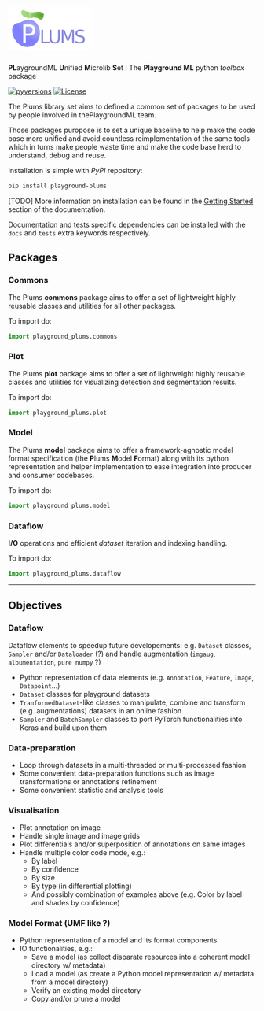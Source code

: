 # ![PLUMS](docs/source/_static/plums.png)

**PL**aygroundML **U**nified **M**icrolib **S**et : The **Playground ML** python *toolbox* package

[![pyversions](https://img.shields.io/badge/python-3.6%20%7C%203.7%20%7C%203.8%20%7C%203.9-informational)](https://github.com/airbusgeo/playground-plums)
[![License](https://img.shields.io/badge/License-MIT-green)](https://choosealicense.com/licenses/mit/)


The Plums library set aims to defined a common set of packages to be used by people involved in thePlaygroundML team.

Those packages puropose is to set a unique baseline to help make the code base more unified and avoid countless reimplementation of the same tools which in turns make people waste time and make the code base herd to understand,
debug and reuse.

Installation is simple with *PyPI* repository:

```bash
pip install playground-plums
```

[TODO]
More information on installation can be found in the [Getting Started](https://playground-plums.readthedocs.io/en/latest/content/getting_started.html) section of the documentation.

Documentation and tests specific dependencies can be installed with the ``docs`` and ``tests`` extra keywords respectively.

## Packages

### Commons

The Plums **commons** package aims to offer a set of lightweight highly
reusable classes and utilities for all other packages.

To import do:

```python
import playground_plums.commons
```

### Plot

The Plums **plot** package aims to offer a set of lightweight highly
reusable classes and utilities for visualizing detection and segmentation
results.

To import do:

```python
import playground_plums.plot
```

### Model

The Plums **model** package aims to offer a framework-agnostic model
format specification (the **P**lums **M**odel **F**ormat) along with its
python representation and helper implementation to ease integration into
producer and consumer codebases.

To import do:

```python
import playground_plums.model
```

### Dataflow

**I/O** operations and efficient *dataset* iteration and indexing
handling.

To import do:

```python
import playground_plums.dataflow
```

-------------------------------------------------------------------

## Objectives

### Dataflow

Dataflow elements to speedup future developements: e.g. `Dataset` classes, `Sampler` and/or `Dataloader` (?) and handle augmentation (`imgaug`, `albumentation`, `pure numpy` ?)

* Python representation of data elements (e.g. `Annotation`, `Feature`, `Image`, `Datapoint`...)
* `Dataset` classes for playground datasets
* `TranformedDataset`-like classes to manipulate, combine and transform (e.g. augmentations) datasets in an online fashion
* `Sampler` and `BatchSampler` classes to port PyTorch functionalities into Keras and build upon them

### Data-preparation

* Loop through datasets in a multi-threaded or multi-processed fashion
* Some convenient data-preparation functions such as image transformations or annotations refinement
* Some convenient statistic and analysis tools

### Visualisation

* Plot annotation on image
* Handle single image and image grids
* Plot differentials and/or superposition of annotations on same images
* Handle multiple color code mode, e.g.:
	* By label
	* By confidence
	* By size
	* By type (in differential plotting)
	* And possibly combination of examples above (e.g. Color by label and shades by confidence)

### Model Format (UMF like ?)

* Python representation of a model and its format components
* IO functionalities, e.g.:
	* Save a model (as collect disparate resources into a coherent model directory w/ metadata)
	* Load a model (as create a Python model representation w/ metadata from a model directory)
	* Verify an existing model directory
	* Copy and/or prune a model

